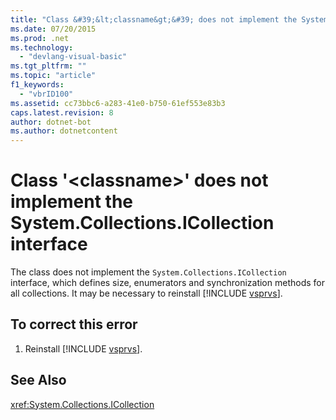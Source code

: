 ```yaml
---
title: "Class &#39;&lt;classname&gt;&#39; does not implement the System.Collections.ICollection interface"
ms.date: 07/20/2015
ms.prod: .net
ms.technology: 
  - "devlang-visual-basic"
ms.tgt_pltfrm: ""
ms.topic: "article"
f1_keywords: 
  - "vbrID100"
ms.assetid: cc73bbc6-a283-41e0-b750-61ef553e83b3
caps.latest.revision: 8
author: dotnet-bot
ms.author: dotnetcontent
---
```

# Class &#39;&lt;classname&gt;&#39; does not implement the System.Collections.ICollection interface
The class does not implement the `System.Collections.ICollection` interface, which defines size, enumerators and synchronization methods for all collections. It may be necessary to reinstall [!INCLUDE [vsprvs](~/includes/vsprvs-md.md)].  
  
## To correct this error  
  
1. Reinstall [!INCLUDE [vsprvs](~/includes/vsprvs-md.md)].  
  
## See Also  
 <xref:System.Collections.ICollection>
